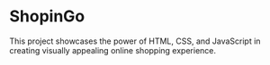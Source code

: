 # ShopinGo
This project showcases the power of HTML, CSS, and JavaScript in creating visually appealing online shopping experience. 

